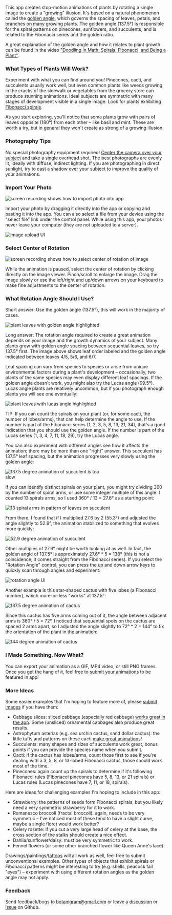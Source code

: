 This app creates stop-motion animations of plants by rotating a single image to create a "growing" illusion.  It's based on a natural phenomenon called the [golden angle](https://en.wikipedia.org/wiki/Golden_angle#Golden_angle_in_nature), which governs the spacing of leaves, petals, and branches on many growing plants.  The golden angle (137.5&deg;) is responsible for the spiral patterns on pinecones, sunflowers, and succulents, and is related to the Fibonacci series and the golden ratio.

A great explanation of the golden angle and how it relates to plant growth can be found in the video ["Doodling in Math: Spirals, Fibonacci, and Being a Plant"](https://www.youtube.com/watch?v=ahXIMUkSXX0).


###  What Types of Plants Will Work?

Experiment with what you can find around you!  Pinecones, cacti, and succulents usually work well, but even common plants like weeds growing in the cracks of the sidewalk or vegetables from the grocery store can produce stunning animations.  Ideal subjects are symmetric with many stages of development visible in a single image.  Look for plants exhibiting [Fibonacci spirals](https://en.wikipedia.org/wiki/Golden_ratio#Nature).

As you start exploring, you'll notice that some plants grow with pairs of leaves opposite (180&deg;) from each other – like basil and mint.  These are worth a try, but in general they won't create as strong of a growing illusion.


### Photography Tips

No special photography equipment required!  [Center the camera over your subject](https://twitter.com/amandaghassaei/status/1495521959236435968) and take a single overhead shot.  The best photographs are evenly lit, ideally with diffuse, indirect lighting.  If you are photographing in direct sunlight, try to cast a shadow over your subject to improve the quality of your animations.


### Import Your Photo

<img class="lazy uk-box-shadow-large" data-src="https://raw.githubusercontent.com/amandaghassaei/botanigram/main/docs/import_photo.gif" alt="screen recording shows how to import photo into app" style="max-width: 600px;"/>

Import your photo by dragging it directly into the app or copying and pasting it into the app.  You can also select a file from your device using the "select file" link under the control panel.  While using this app, your photos never leave your computer (they are not uploaded to a server).

<img class="lazy" data-src="https://raw.githubusercontent.com/amandaghassaei/botanigram/main/docs/upload_photo.jpg" alt="image upload UI" style="max-width: 400px;"/>


### Select Center of Rotation

<img class="lazy uk-box-shadow-large" data-src="https://raw.githubusercontent.com/amandaghassaei/botanigram/main/docs/select_center.gif" alt="screen recording shows how to select center of rotation of image" style="max-width: 600px;"/>

While the animation is paused, select the center of rotation by clicking directly on the image viewer.  Pinch/scroll to enlarge the image.  Drag the image slowly or use the left/right and up/down arrows on your keyboard to make fine adjustments to the center of rotation.


### What Rotation Angle Should I Use?

Short answer: Use the golden angle (137.5&deg;), this will work in the majority of cases.

<img class="lazy" data-src="https://raw.githubusercontent.com/amandaghassaei/botanigram/main/docs/golden.jpg" alt="plant leaves with golden angle highlighted" style="max-width: 500px;"/>

Long answer: The rotation angle required to create a great animation depends on your image and the growth dynamics of your subject.  Many plants grow with golden angle spacing between sequential leaves, so try 137.5&deg; first.  The image above shows leaf order labeled and the golden angle indicated between leaves 4/5, 5/6, and 6/7.

Leaf spacing can vary from species to species or arise from unique environmental factors during a plant's development – occasionally, two plants of the same species may even display different leaf spacings.  If the golden angle doesn't work, you might also try the Lucas angle (99.5&deg;).  Lucas angle plants are relatively uncommon, but if you photograph enough plants you will see one eventually:

<img class="lazy" data-src="https://raw.githubusercontent.com/amandaghassaei/botanigram/main/docs/lucas.jpg" alt="plant leaves with lucas angle highlighted" style="max-width: 500px;"/>

TIP: If you can count the spirals on your plant (or, for some cacti, the number of lobes/arms), that can help determine the angle to use.  If the number is part of the Fibonacci series (1, 2, 3, 5, 8, 13, 21, 34), that's a good indication that you should use the golden angle.  If the number is part of the Lucas series (1, 3, 4, 7, 11, 18, 29), try the Lucas angle.

You can also experiment with different angles see how it affects the animation; there may be more than one "right" answer.  This succulent has 137.5&deg; leaf spacing, but the animation progresses very slowly using the golden angle:

<img class="lazy" data-src="https://raw.githubusercontent.com/amandaghassaei/botanigram/main/docs/137.5_deg_slow.gif" alt="137.5 degree animation of succulent is too slow" style="max-width: 300px;"/>

If you can identify distinct spirals on your plant, you might try dividing 360 by the number of spiral arms, or use some integer multiple of this angle.  I counted 13 spirals arms, so I used 360&deg; / 13 = 27.6&deg; as a starting point:

<img class="lazy" data-src="https://raw.githubusercontent.com/amandaghassaei/botanigram/main/docs/spirals.jpg" alt="13 spiral arms in pattern of leaves on succulent" style="max-width: 400px;"/>

From there, I found that if I multiplied 27.6 by 2 (55.3&deg;) and adjusted the angle slightly to 52.9&deg;, the animation stabilized to something that evolves more quickly:

<img class="lazy" data-src="https://raw.githubusercontent.com/amandaghassaei/botanigram/main/docs/52.9_deg.gif" alt="52.9 degree animation of succulent" style="max-width: 300px;"/>

Other multiples of 27.6&deg; might be worth looking at as well.  In fact, the golden angle of 137.5&deg; is approximately 27.6&deg; * 5 = 138&deg; (this is not a coincidence, it comes straight from the Fibonacci series).  If you select the "Rotation Angle" control, you can press the up and down arrow keys to quickly scan through angles and experiment:

<img class="lazy" data-src="https://raw.githubusercontent.com/amandaghassaei/botanigram/main/docs/rotation_angle.jpg" alt="rotation angle UI" style="max-width: 350px;"/>

Another example is this star-shaped cactus with five lobes (a Fibonacci number), which more-or-less "works" at 137.5&deg;:

<img class="lazy" data-src="https://raw.githubusercontent.com/amandaghassaei/botanigram/main/docs/137.5_deg.gif" alt="137.5 degree animation of cactus" style="max-width: 300px;"/>

Since this cactus has five arms coming out of it, the angle between adjacent arms is 360&deg; / 5 = 72&deg;.  I noticed that sequential spots on the cactus are spaced 2 arms apart, so I adjusted the angle slightly to 72&deg; * 2 = 144&deg; to fix the orientation of the plant in the animation:

<img class="lazy" data-src="https://raw.githubusercontent.com/amandaghassaei/botanigram/main/docs/144_deg.gif" alt="144 degree animation of cactus" style="max-width: 300px;"/>


### I Made Something, Now What?

You can export your animation as a GIF, MP4 video, or still PNG frames.  Once you get the hang of it, feel free to [submit your animations](#modal-gallery) to be featured in app!


### More Ideas

Some easier examples that I'm hoping to feature more of, please [submit images](#modal-gallery) if you have them:

- Cabbage slices: sliced cabbage (especially red cabbage) [works great in the app](https://twitter.com/amandaghassaei/status/1496507339641397256).  Some (unsliced) ornamental cabbages also produce great results.
- Astrophytum asterias (e.g. sea urchin cactus, sand dollar cactus): the little tufts and patterns on these cacti [make great animations](https://twitter.com/amandaghassaei/status/1494313936988082179)!
- Succulents: many shapes and sizes of succulents work great, bonus points if you can provide the species name when you submit.
- Cacti: if the cactus has lobes/arms, count those first to see if you're dealing with a 3, 5, 8, or 13-lobed Fibonacci cactus, those should work most of the time.
- Pinecones: again count up the spirals to determine if it's following Fibonacci rules (Fibonacci pinecones have 5, 8, 13, or 21 spirals) or Lucas rules (Lucas pinecones have 7, 11, or 18, spirals).

Here are ideas for challenging examples I'm hoping to include in this app:

- Strawberry: the patterns of seeds form Fibonacci spirals, but you likely need a very symmetric strawberry for it to work.
- Romanesco broccoli (fractal broccoli): again, needs to be very symmetric – I've noticed most of these tend to have a slight curve, maybe a single floret would work better?
- Celery rosette: if you cut a very large head of celery at the base, the cross section of the stalks should create a nice effect.
- Dahlia/sunflower/daisy: must be very symmetric to work.
- Fennel flowers (or some other branched flower like Queen Anne's lace).

Drawings/paintings/[tattoos](https://twitter.com/amandaghassaei/status/1494710180457549827) will all work as well, feel free to submit unconventional examples.  Other types of objects that exhibit spirals or Fibonacci patterns might be interesting to try (e.g. shells, peacock tail "eyes") – experiment with using different rotation angles as the golden angle may not apply.


### Feedback

Send feedback/bugs to [botanigram@gmail.com](mailto:botanigram@gmail.com?subject=Feedback) or leave a [discussion](https://github.com/amandaghassaei/botanigram/discussions) or [issue](https://github.com/amandaghassaei/botanigram/issues) on Github.